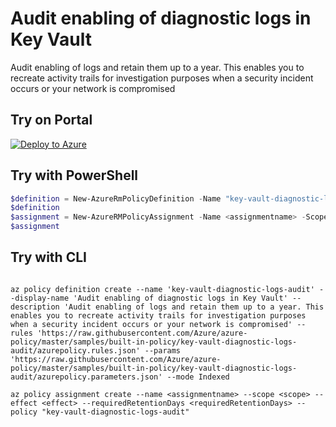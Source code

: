 # Audit enabling of diagnostic logs in Key Vault

Audit enabling of logs and retain them up to a year. This enables you to recreate activity trails for investigation purposes when a security incident occurs or your network is compromised

## Try on Portal

[![Deploy to Azure](http://azuredeploy.net/deploybutton.png)](https://portal.azure.com/?feature.customportal=false&microsoft_azure_policy=true&microsoft_azure_policy_policyinsights=true&feature.microsoft_azure_security_policy=true&microsoft_azure_marketplace_policy=true#blade/Microsoft_Azure_Policy/CreatePolicyDefinitionBlade/uri/https%3A%2F%2Fraw.githubusercontent.com%2FAzure%2Fazure-policy%2Fmaster%2Fsamples%2Fbuilt-in-policy%2Fkey-vault-diagnostic-logs-audit%2Fazurepolicy.json)

## Try with PowerShell

````powershell
$definition = New-AzureRmPolicyDefinition -Name "key-vault-diagnostic-logs-audit" -DisplayName "Audit enabling of diagnostic logs in Key Vault" -description "Audit enabling of logs and retain them up to a year. This enables you to recreate activity trails for investigation purposes when a security incident occurs or your network is compromised" -Policy 'https://raw.githubusercontent.com/Azure/azure-policy/master/samples/built-in-policy/key-vault-diagnostic-logs-audit/azurepolicy.rules.json' -Parameter 'https://raw.githubusercontent.com/Azure/azure-policy/master/samples/built-in-policy/key-vault-diagnostic-logs-audit/azurepolicy.parameters.json' -Mode Indexed
$definition
$assignment = New-AzureRMPolicyAssignment -Name <assignmentname> -Scope <scope> -effect <effect> -requiredRetentionDays <requiredRetentionDays> -PolicyDefinition $definition
$assignment 
````

## Try with CLI

````cli

az policy definition create --name 'key-vault-diagnostic-logs-audit' --display-name 'Audit enabling of diagnostic logs in Key Vault' --description 'Audit enabling of logs and retain them up to a year. This enables you to recreate activity trails for investigation purposes when a security incident occurs or your network is compromised' --rules 'https://raw.githubusercontent.com/Azure/azure-policy/master/samples/built-in-policy/key-vault-diagnostic-logs-audit/azurepolicy.rules.json' --params 'https://raw.githubusercontent.com/Azure/azure-policy/master/samples/built-in-policy/key-vault-diagnostic-logs-audit/azurepolicy.parameters.json' --mode Indexed

az policy assignment create --name <assignmentname> --scope <scope> --effect <effect> --requiredRetentionDays <requiredRetentionDays> --policy "key-vault-diagnostic-logs-audit" 

````
